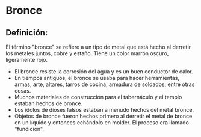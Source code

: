 # Bronce

## Definición: 

El término "bronce" se refiere a un tipo de metal que está hecho al derretir los metales juntos, cobre y estaño. Tiene un color marrón oscuro, ligeramente rojo.

* El bronce resiste la corrosión del agua y es un buen conductor de calor.
* En tiempos antiguos, el bronce se usaba para hacer herramientas, armas, arte, altares, tarros de cocina, armadura de soldados, entre otras cosas.
* Muchos materiales de construcción para el tabernáculo y el templo estaban hechos de bronce.
* Los ídolos de dioses falsos estaban a menudo hechos del metal bronce.
* Objetos de bronce fueron hechos primero al derretir el metal de bronce en un líquido y entonces echándolo en molder. El proceso era llamado "fundición".

